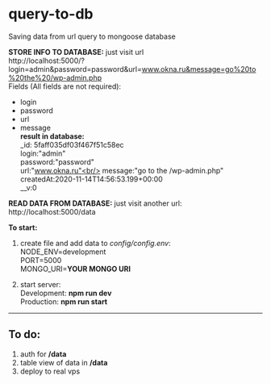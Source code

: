 # query-to-db
Saving data from url query to mongoose database

**STORE INFO TO DATABASE:** just visit url <br>
http://localhost:5000/?login=admin&password=password&url=www.okna.ru&message=go%20to%20the%20/wp-admin.php<br/>
Fields (All fields are not required):  
- login   
- password  
- url   
- message  
**result in database:**<br/>
  _id: 5faff035df03f467f51c58ec<br/>
  login:"admin"<br/>
  password:"password"<br/>
  url:"www.okna.ru"<br/>
  message:"go to the /wp-admin.php"<br/>
  createdAt:2020-11-14T14:56:53.199+00:00<br/>
  __v:0<br/>
  
**READ DATA FROM DATABASE:** just visit another url: <br>
http://localhost:5000/data

**To start:**<br/>
1) create file and add data to *config/config.env*:<br/>
  NODE_ENV=development<br/>
  PORT=5000<br/>
  MONGO_URI=**YOUR MONGO URI**<br/>

2) start server:<br/>
  Development: **npm run dev**<br/>
  Production: **npm run start**

--------------  
To do:  
-------------  
1) auth for **/data**   
2) table view of data in **/data**   
3) deploy to real vps
